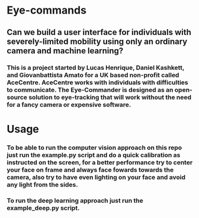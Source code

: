 # Eye-commands

## Can we build a user interface for individuals with severely-limited mobility using only an ordinary camera and machine learning?

### This is a project started by Lucas Henrique, Daniel Kashkett, and Giovanbattista Amato for a UK based non-profit called AceCentre. AceCentre works with individuals with difficulties to communicate. The Eye-Commander is designed as an open-source solution to eye-tracking that will work without the need for a fancy camera or expensive software. 

# Usage
### To be able to run the computer vision approach on this repo just run the example.py script and do a quick calibration as instructed on the screen, for a better performance try to center your face on frame and always face fowards towards the camera, also try to have even lighting on your face and avoid any light from the sides.

### To run the deep learning approach just run the example_deep.py script. 
